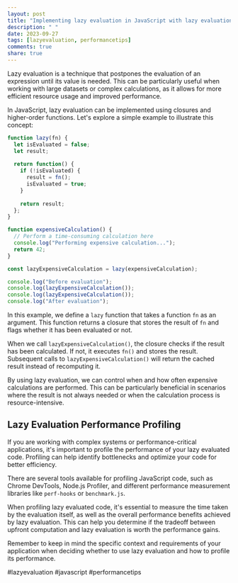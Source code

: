 ```yaml
---
layout: post
title: "Implementing lazy evaluation in JavaScript with lazy evaluation performance profiling"
description: " "
date: 2023-09-27
tags: [lazyevaluation, performancetips]
comments: true
share: true
---
```


Lazy evaluation is a technique that postpones the evaluation of an expression until its value is needed. This can be particularly useful when working with large datasets or complex calculations, as it allows for more efficient resource usage and improved performance.

In JavaScript, lazy evaluation can be implemented using closures and higher-order functions. Let's explore a simple example to illustrate this concept:

```javascript
function lazy(fn) {
  let isEvaluated = false;
  let result;
  
  return function() {
    if (!isEvaluated) {
      result = fn();
      isEvaluated = true;
    }
    
    return result;
  };
}

function expensiveCalculation() {
  // Perform a time-consuming calculation here
  console.log("Performing expensive calculation...");
  return 42;
}

const lazyExpensiveCalculation = lazy(expensiveCalculation);

console.log("Before evaluation");
console.log(lazyExpensiveCalculation());
console.log(lazyExpensiveCalculation());
console.log("After evaluation");
```

In this example, we define a `lazy` function that takes a function `fn` as an argument. This function returns a closure that stores the result of `fn` and flags whether it has been evaluated or not.

When we call `lazyExpensiveCalculation()`, the closure checks if the result has been calculated. If not, it executes `fn()` and stores the result. Subsequent calls to `lazyExpensiveCalculation()` will return the cached result instead of recomputing it.

By using lazy evaluation, we can control when and how often expensive calculations are performed. This can be particularly beneficial in scenarios where the result is not always needed or when the calculation process is resource-intensive.

## Lazy Evaluation Performance Profiling

If you are working with complex systems or performance-critical applications, it's important to profile the performance of your lazy evaluated code. Profiling can help identify bottlenecks and optimize your code for better efficiency.

There are several tools available for profiling JavaScript code, such as Chrome DevTools, Node.js Profiler, and different performance measurement libraries like `perf-hooks` or `benchmark.js`.

When profiling lazy evaluated code, it's essential to measure the time taken by the evaluation itself, as well as the overall performance benefits achieved by lazy evaluation. This can help you determine if the tradeoff between upfront computation and lazy evaluation is worth the performance gains.

Remember to keep in mind the specific context and requirements of your application when deciding whether to use lazy evaluation and how to profile its performance.

#lazyevaluation #javascript #performancetips